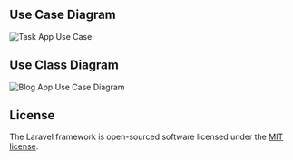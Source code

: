 

## Use Case Diagram

![Task App Use Case](https://github.com/user-attachments/assets/625879c4-57dd-4186-9a49-84b4d7e0609f)

## Use Class Diagram

![Blog App Use Case Diagram](https://github.com/user-attachments/assets/8237d079-4755-42bb-9317-ce141c8a83eb)

## License

The Laravel framework is open-sourced software licensed under the [MIT license](https://opensource.org/licenses/MIT).
